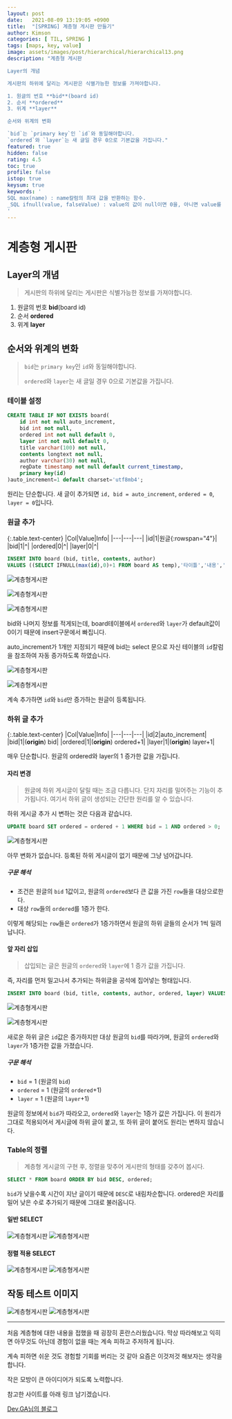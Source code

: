```yaml
---
layout: post
date:   2021-08-09 13:19:05 +0900
title:  "[SPRING] 계층형 게시판 만들기"
author: Kimson
categories: [ TIL, SPRING ]
tags: [maps, key, value]
image: assets/images/post/hierarchical/hierarchical13.png
description: "계층형 게시판

Layer의 개념

게시판의 하위에 달리는 게시판은 식별가능한 정보를 가져야합니다.

1. 원글의 번호 **bid**(board id)
2. 순서 **ordered**
3. 위계 **layer**

순서와 위계의 변화

`bid`는 `primary key`인 `id`와 동일해야합니다.
`ordered`와 `layer`는 새 글일 경우 0으로 기본값을 가집니다."
featured: true
hidden: false
rating: 4.5
toc: true
profile: false
istop: true
keysum: true
keywords: '
SQL max(name) : name칼럼의 최대 값을 반환하는 함수.
_SQL ifnull(value, falseValue) : value의 값이 null이면 0을, 아니면 value를 반환하는 함수.
'
---
```


# 계층형 게시판

## Layer의 개념

> 게시판의 하위에 달리는 게시판은 식별가능한 정보를 가져야합니다.

1. 원글의 번호 **bid**(board id)
2. 순서 **ordered**
3. 위계 **layer**

## 순서와 위계의 변화

> `bid`는 `primary key`인 `id`와 동일해야합니다.
> 
> `ordered`와 `layer`는 새 글일 경우 0으로 기본값을 가집니다.

### 테이블 설정

```sql
CREATE TABLE IF NOT EXISTS board(
    id int not null auto_increment,
    bid int not null,
    ordered int not null default 0,
    layer int not null default 0,
    title varchar(100) not null,
    contents longtext not null,
    author varchar(30) not null,
    regDate timestamp not null default current_timestamp,
    primary key(id)
)auto_increment=1 default charset='utf8mb4';
```

원리는 단순합니다. 새 글이 추가되면 `id, bid = auto_increment`, `ordered = 0`, `layer = 0`입니다.

### 원글 추가

{:.table.text-center}
|Col|Value|Info|
|---|---|---|
|id|1|원글{:rowspan="4"}|
|bid|1|^|
|ordered|0|^|
|layer|0|^|

```sql
INSERT INTO board (bid, title, contents, author)
VALUES ((SELECT IFNULL(max(id),0)+1 FROM board AS temp),'타이틀','내용','킴슨');
```

![계층형게시판](/assets/images/post/hierarchical/hierarchical01.png)

![계층형게시판](/assets/images/post/hierarchical/hierarchical02.png)

![계층형게시판](/assets/images/post/hierarchical/hierarchical03.png)

bid와 나머지 정보를 적게되는데, board테이블에서 `ordered`와 `layer`가 default값이 0이기 때문에 insert구문에서 빠집니다.

auto_increment가 1개만 지정되기 때문에 bid는 select 문으로 자신 테이블의 `id`칼럼을 참조하여 자동 증가하도록 하였습니다.


![계층형게시판](/assets/images/post/hierarchical/hierarchical04.png)

![계층형게시판](/assets/images/post/hierarchical/hierarchical05.png)

계속 추가하면 `id`와 `bid`만 증가하는 원글이 등록됩니다.

### 하위 글 추가

{:.table.text-center}
|Col|Value|Info|
|---|---|---|
|id|2|auto_increment|
|bid|1|(**origin**) bid|
|ordered|1|(**origin**) ordered+1|
|layer|1|(**origin**) layer+1|

매우 단순합니다. 원글의 ordered와 layer의 1 증가한 값을 가집니다.

#### 자리 변경

> 원글에 하위 게시글이 달릴 때는 조금 다릅니다. 단지 자리를 밀어주는 기능이 추가됩니다. 여기서 하위 글이 생성되는 간단한 원리를 알 수 있습니다.

하위 게시글 추가 시 변하는 것은 다음과 같습니다.

```sql
UPDATE board SET ordered = ordered + 1 WHERE bid = 1 AND ordered > 0;
```

![계층형게시판](/assets/images/post/hierarchical/hierarchical06.png)

아무 변화가 없습니다. 등록된 하위 게시글이 없기 때문에 그냥 넘어갑니다.

##### 구문 해석

- 조건은 원글의 `bid` 1값이고, 원글의 `ordered`보다 큰 값을 가진 `row`들을 대상으로한다.
- 대상 `row`들의 `ordered`를 1증가 한다.

이렇게 해당되는 `row`들은 `ordered`가 1증가하면서 원글의 하위 글들의 순서가 1씩 밀려납니다.

#### 앞 자리 삽입

> 삽입되는 글은 원글의 `ordered`와 `layer`에 1 증가 값을 가집니다.

즉, 자리를 먼저 밀고나서 추가되는 하위글을 공석에 집어넣는 형태입니다.

```sql
INSERT INTO board (bid, title, contents, author, ordered, layer) VALUES (1,'하위 게시글1','하위 내용','Kimson',(SELECT ordered FROM board AS temp WHERE id=6)+1,(SELECT layer FROM board AS temp WHERE id=6)+1);
```

![계층형게시판](/assets/images/post/hierarchical/hierarchical08.png)

![계층형게시판](/assets/images/post/hierarchical/hierarchical07.png)

새로운 하위 글은 `id`값은 증가하지만 대상 원글의 `bid`를 따라가며, 원글의 `ordered`와 `layer`가 1증가한 값을 가졌습니다.

##### 구문 해석

- `bid` = 1 (원글의 `bid`)
- `ordered` = 1 (원글의 `ordered`+1)
- `layer` = 1 (원글의 `layer`+1)

원글의 정보에서 `bid`가 따라오고, `ordered`와 `layer`는 1증가 값은 가집니다.
이 원리가 그대로 적용되어서 게시글에 하위 글이 붙고, 또 하위 글이 붙어도 원리는 변하지 않습니다.

### Table의 정렬

> 계층형 게시글의 구현 후, 정렬을 맞추어 게시판의 형태를 갖추어 봅시다.

```sql
SELECT * FROM board ORDER BY bid DESC, ordered;
```

`bid`가 낮을수록 시간이 지난 글이기 때문에 `DESC`로 내림차순합니다. ordered은 자리를 밀어 낮은 수로 추가되기 때문에 그대로 불러옵니다.

#### 일반 SELECT

![계층형게시판](/assets/images/post/hierarchical/hierarchical09.png)
![계층형게시판](/assets/images/post/hierarchical/hierarchical11.png)

#### 정렬 적용 SELECT

![계층형게시판](/assets/images/post/hierarchical/hierarchical10.png)
![계층형게시판](/assets/images/post/hierarchical/hierarchical12.png)

## 작동 테스트 이미지

![계층형게시판](/assets/images/post/hierarchical/hierarchical13.png)
![계층형게시판](/assets/images/post/hierarchical/hierarchical14.png)

-----

처음 계층형에 대한 내용을 접했을 때 굉장히 혼란스러웠습니다. 막상 따라해보고 익히면 아무것도 아닌데 경험이 없을 때는 계속 피하고 주저하게 됩니다.

계속 피하면 쉬운 것도 경험할 기회를 버리는 것 같아 요즘은 이것저것 해보자는 생각을 합니다.

작은 모방이 큰 아이디어가 되도록 노력합니다.

참고한 사이트를 아래 링크 남기겠습니다.

[Dev.GA님의 블로그](https://www.notion.so/kkn1125/acad0a911f9444238cd62dd4a53f5cf9#e5b2adb18de14f8e917ef90b9e538da9)